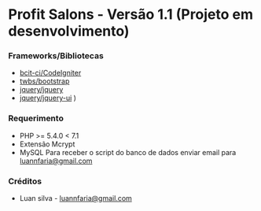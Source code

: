 # Profit Salons - Versão 1.1 (Projeto em desenvolvimento)


### Frameworks/Bibliotecas
  * [bcit-ci/CodeIgniter](https://github.com/bcit-ci/CodeIgniter)
  * [twbs/bootstrap](https://github.com/twbs/bootstrap)
  * [jquery/jquery](https://github.com/jquery/jquery)
  * [jquery/jquery-ui](https://github.com/jquery/jquery-ui) )


### Requerimento
  * PHP >= 5.4.0 < 7.1
  * Extensão Mcrypt
  * MySQL
    Para receber o script do banco de dados enviar email para luannfaria@gmail.com

### Créditos
  * Luan silva - luannfaria@gmail.com
